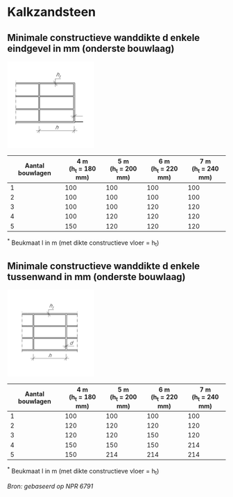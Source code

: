 # Kalkzandsteen

## Minimale constructieve wanddikte d enkele eindgevel in mm (onderste bouwlaag)

<img src="ImagesMetselwerk/metselwerkafbeeldingen.png" alt="1" width="200px">

| Aantal bouwlagen | 4 m <br> (h<sub>t</sub> = 180 mm) | 5 m <br> (h<sub>t</sub> = 200 mm) | 6 m <br> (h<sub>t</sub> = 220 mm) | 7 m <br> (h<sub>t</sub> = 240 mm) |
|---|---|---|---|---|
| 1 | 100 | 100 | 100 | 100 | 
| 2 | 100 | 100 | 100 | 100 | 
| 3 | 100 | 100 | 120 | 120 | 
| 4 | 100 | 120 | 120 | 120 | 
| 5 | 150 | 120 | 120 | 120 | 

$^{*}$ Beukmaat l in m (met dikte constructieve vloer = h<sub>t</sub>)


## Minimale constructieve wanddikte d enkele tussenwand in mm (onderste bouwlaag)

<img src="ImagesMetselwerk/metselwerkafbeeldingen2.png" alt="1" width="200px">

| Aantal bouwlagen | 4 m <br> (h<sub>t</sub> = 180 mm) | 5 m <br> (h<sub>t</sub> = 200 mm) | 6 m <br> (h<sub>t</sub> = 220 mm) | 7 m <br> (h<sub>t</sub> = 240 mm) |
|---|---|---|---|---|
| 1 | 100 | 100 | 100 | 100 | 
| 2 | 120 | 120 | 120 | 120 | 
| 3 | 120 | 120 | 150 | 120 | 
| 4 | 150 | 150 | 150 | 214 | 
| 5 | 150 | 214 | 214 | 214 | 

$^{*}$ Beukmaat l in m (met dikte constructieve vloer = h<sub>t</sub>)

*Bron: gebaseerd op NPR 6791*